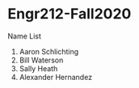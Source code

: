 # Engr212-Fall2020

Name List
1. Aaron Schlichting
2. Bill Waterson
3. Sally Heath
4. Alexander Hernandez
